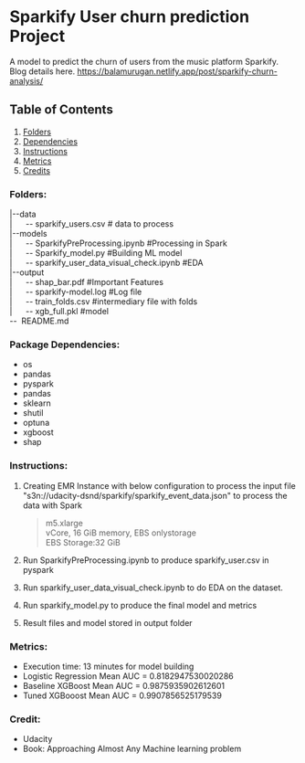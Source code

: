 # Sparkify User churn prediction Project
A model to predict the churn of users from the music platform Sparkify. Blog details here.
https://balamurugan.netlify.app/post/sparkify-churn-analysis/

## Table of Contents

1. [Folders](#Folders)
2. [Dependencies](#Dependencies)
3. [Instructions](#Instructions)
4. [Metrics](#Metrics)
5. [Credits](#Credits)


<a name="Folders"></a>
### Folders:
|--data<br>
|    &nbsp; &nbsp;&nbsp;  -- sparkify_users.csv # data to process<br>
|--models<br>
|    &nbsp; &nbsp;&nbsp;  -- SparkifyPreProcessing.ipynb #Processing in Spark<br>
|    &nbsp; &nbsp;&nbsp;  -- Sparkify_model.py  #Building ML model<br>
|    &nbsp; &nbsp;&nbsp;  -- sparkify_user_data_visual_check.ipynb #EDA<br>
|--output<br>
|    &nbsp; &nbsp;&nbsp;  -- shap_bar.pdf #Important Features<br>
|    &nbsp; &nbsp;&nbsp;  -- sparkify-model.log  #Log file<br>
|    &nbsp; &nbsp;&nbsp;  -- train_folds.csv #intermediary file with folds<br>
|    &nbsp; &nbsp;&nbsp;  -- xgb_full.pkl #model<br>
--&nbsp; README.md<br>


<a name="Dependecies"></a>
### Package Dependencies:
- os
- pandas
- pyspark
- pandas
- sklearn
- shutil
- optuna
- xgboost
- shap

<a name="Instructions"></a>
### Instructions:
1. Creating EMR Instance with below configuration to process the input file "s3n://udacity-dsnd/sparkify/sparkify_event_data.json" to process the data with Spark

	> m5.xlarge<br>
    > vCore, 16 GiB memory, EBS onlystorage<br>
   > EBS Storage:32 GiB<br>

2. Run SparkifyPreProcessing.ipynb to produce sparkify_user.csv in pyspark 

3. Run sparkify_user_data_visual_check.ipynb to do EDA on the dataset.

4. Run sparkify_model.py to produce the final model and metrics
 
5. Result files and model stored in output folder
   
<a name="Metrics"></a>
### Metrics:
* Execution time: 13 minutes for model building
* Logistic Regression Mean AUC = 0.8182947530020286
* Baseline XGBoost Mean AUC = 0.9875935902612601
* Tuned XGBooost Mean AUC = 0.9907856525179539

<a name="Credit"></a>
### Credit:
* Udacity
* Book: Approaching Almost Any Machine learning problem